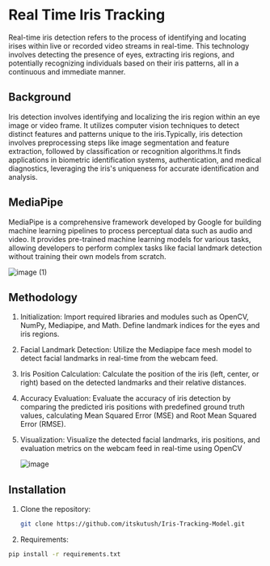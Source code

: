 # Real Time Iris Tracking
Real-time iris detection refers to the process of identifying and locating irises within live or recorded video streams in real-time.
This technology involves detecting the presence of eyes, extracting iris regions, and potentially recognizing individuals based on their iris patterns, all in a continuous and immediate manner.
## Background
Iris detection involves identifying and localizing the iris region within an eye image or video frame. It utilizes computer vision techniques to detect distinct features and patterns unique to the iris.Typically, iris detection involves preprocessing steps like image segmentation and feature extraction, followed by classification or recognition algorithms.It finds applications in biometric identification systems, authentication, and medical diagnostics, leveraging the iris's uniqueness for accurate identification and analysis.
## MediaPipe
MediaPipe is a comprehensive framework developed by Google for building machine learning pipelines to process perceptual data such as audio and video. It provides pre-trained machine learning models for various tasks, allowing developers to perform complex tasks like facial landmark detection without training their own models from scratch. 

![image (1)](https://github.com/user-attachments/assets/1bfd9a25-107e-451c-b50a-749ee0bf2b7e)

## Methodology
1. Initialization: Import required libraries and modules such as OpenCV, NumPy, Mediapipe, and Math. Define landmark indices for the eyes and iris regions.
2. Facial Landmark Detection: Utilize the Mediapipe face mesh model to detect facial landmarks in real-time from the webcam feed.
3. Iris Position Calculation: Calculate the position of the iris (left, center, or right) based on the detected landmarks and their relative distances.
4. Accuracy Evaluation: Evaluate the accuracy of iris detection by comparing the predicted iris positions with predefined ground truth values, calculating Mean Squared Error (MSE) and Root 
   Mean Squared Error (RMSE).
5. Visualization: Visualize the detected facial landmarks, iris positions, and evaluation metrics on the webcam feed in real-time using OpenCV

   ![image](https://github.com/user-attachments/assets/073cc0d6-b580-42dd-ab6c-ce0bc61ef008)


## Installation
1. Clone the repository:
   ```bash
   git clone https://github.com/itskutush/Iris-Tracking-Model.git
2. Requirements:
```bash
pip install -r requirements.txt

